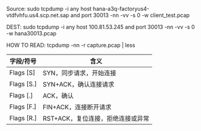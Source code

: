 


Source:
sudo tcpdump -i any host hana-a3q-factoryus4-vtdfvhfu.us4.scp.net.sap and port 30013 -nn -vv -s 0 -w client_test.pcap


DEST:
sudo tcpdump -i any host 100.81.53.245 and port 30013 -nn -vv -s 0 -w hana30013.pcap


HOW TO READ: 
tcpdump -nn -r capture.pcap | less

| 字段/符号       | 含义                   |
| ----------- | -------------------- |
| Flags \[S]  | SYN，同步请求，开始连接        |
| Flags \[S.] | SYN+ACK，确认连接请求       |
| Flags \[.]  | ACK，确认               |
| Flags \[F.] | FIN+ACK，连接断开请求       |
| Flags \[R.] | RST+ACK，复位连接，拒绝连接或异常 |
